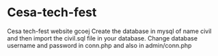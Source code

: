 # Cesa-tech-fest
Cesa tech-fest website gcoej
Create the database in mysql of name civil and then import the civil.sql file in your database.
Change database username and password in conn.php and also in admin/conn.php
